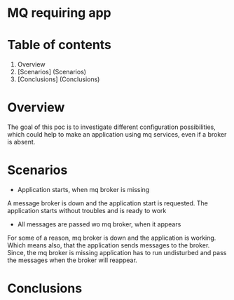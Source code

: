MQ requiring app
=================================

# Table of contents
1. Overview
2. [Scenarios] (Scenarios)
3. [Conclusions] (Conclusions)

# Overview

The goal of this poc is to investigate different configuration possibilities, which could help to make an application
 using mq services, even if a broker is absent. 

# Scenarios

* Application starts, when mq broker is missing

A message broker is down and the application start is requested. The application starts without troubles and is ready
to work

* All messages are passed wo mq broker, when it appears

For some of a reason, mq broker is down and the application is working. Which means also, that the application sends
messages to the broker. Since, the mq broker is missing application has to run undisturbed and pass the messages 
when the broker will reappear.

# Conclusions
